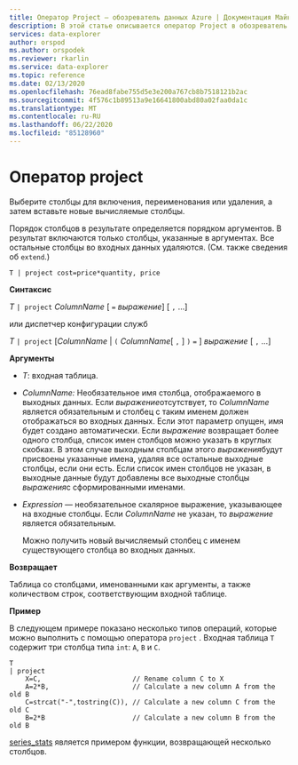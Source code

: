 ```yaml
---
title: Оператор Project — обозреватель данных Azure | Документация Майкрософт
description: В этой статье описывается оператор Project в обозреватель данных Azure.
services: data-explorer
author: orspod
ms.author: orspodek
ms.reviewer: rkarlin
ms.service: data-explorer
ms.topic: reference
ms.date: 02/13/2020
ms.openlocfilehash: 76ead8fabe755d5e3e200a767cb8b7518121b2ac
ms.sourcegitcommit: 4f576c1b89513a9e16641800abd80a02faa0da1c
ms.translationtype: MT
ms.contentlocale: ru-RU
ms.lasthandoff: 06/22/2020
ms.locfileid: "85128960"
---
```

# <a name="project-operator"></a>Оператор project

Выберите столбцы для включения, переименования или удаления, а затем вставьте новые вычисляемые столбцы. 

Порядок столбцов в результате определяется порядком аргументов. В результат включаются только столбцы, указанные в аргументах. Все остальные столбцы во входных данных удаляются.  (См. также сведения об `extend`.)

```kusto
T | project cost=price*quantity, price
```

**Синтаксис**

*T* `| project` *ColumnName* [ `=` *выражение*] [ `,` ...]
  
или диспетчер конфигурации служб
  
*T* `| project` [*ColumnName*  |  `(` *ColumnName*[ `,` ] `)` `=` ] *выражение* [ `,` ...]

**Аргументы**

* *T*: входная таблица.
* *ColumnName:* Необязательное имя столбца, отображаемого в выходных данных. Если *выражение*отсутствует, то *ColumnName* является обязательным и столбец с таким именем должен отображаться во входных данных. Если этот параметр опущен, имя будет создано автоматически. Если *выражение* возвращает более одного столбца, список имен столбцов можно указать в круглых скобках. В этом случае выходным столбцам этого *выражения*будут присвоены указанные имена, удаляя все остальные выходные столбцы, если они есть. Если список имен столбцов не указан, в выходные данные будут добавлены все выходные столбцы *выражения*с сформированными именами.
* *Expression* — необязательное скалярное выражение, указывающее на входные столбцы. Если *ColumnName* не указан, то *выражение* является обязательным.

    Можно получить новый вычисляемый столбец с именем существующего столбца во входных данных.

**Возвращает**

Таблица со столбцами, именованными как аргументы, а также количеством строк, соответствующим входной таблице.

**Пример**

В следующем примере показано несколько типов операций, которые можно выполнить с помощью оператора `project` . Входная таблица `T` содержит три столбца типа `int`: `A`, `B` и `C`. 

```kusto
T
| project
    X=C,                       // Rename column C to X
    A=2*B,                     // Calculate a new column A from the old B
    C=strcat("-",tostring(C)), // Calculate a new column C from the old C
    B=2*B                      // Calculate a new column B from the old B
```

[series_stats](series-statsfunction.md) является примером функции, возвращающей несколько столбцов.